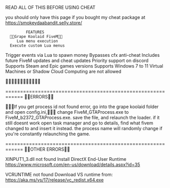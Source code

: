 
   READ ALL OF THIS BEFORE USING CHEAT

you should only have this page if you bought my cheat package at https://smokeydaabandit.selly.store/
   
             FEATURES
      🍇🍊Grape Koolaid FiveM🍊🍇
         Lua menu execution
      Execute custom Lua menus
 Trigger events via Lua to spawn money
     Bypasses cfx anti-cheat
Includes future FiveM updates and cheat updates
   Priority support on discord
Supports Steam and Epic games versions
    Supports Windows 7 to 11
Virtual Machines or Shadow Cloud Computing are not allowed

🍇🍊🍇🍊🍇🍊🍇🍊🍇🍊🍇🍊


============================================================
 🛑🛑ERRORS🛑🛑

🛑🛑🛑If you get process id not found error, go into the grape koolaid folder and open config.ini,🛑🛑🛑
change FiveM_GTAProcess.exe to FiveM_b2372_GTAProcess.exe. save the file, and relaunch the loader.
if it still doesnt work open task manager and go to details, find what fivem changed to and insert it instead.
the process name will randomly change if you're constantly relaunching the game.

============================================================
 🛑🛑OTHER ERRORS🛑🛑

XINPUT1_3.dll not found
Install DirectX End-User Runtime https://www.microsoft.com/en-us/download/details.aspx?id=35

VCRUNTIME not found
Download VS runtime from: https://aka.ms/vs/17/release/vc_redist.x64.exe 

